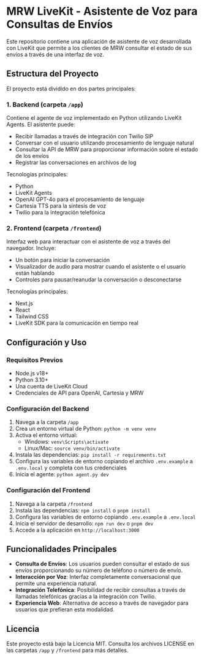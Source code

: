 # MRW LiveKit - Asistente de Voz para Consultas de Envíos

Este repositorio contiene una aplicación de asistente de voz desarrollada con LiveKit que permite a los clientes de MRW consultar el estado de sus envíos a través de una interfaz de voz.

## Estructura del Proyecto

El proyecto está dividido en dos partes principales:

### 1. Backend (carpeta `/app`)

Contiene el agente de voz implementado en Python utilizando LiveKit Agents. El asistente puede:

- Recibir llamadas a través de integración con Twilio SIP
- Conversar con el usuario utilizando procesamiento de lenguaje natural
- Consultar la API de MRW para proporcionar información sobre el estado de los envíos
- Registrar las conversaciones en archivos de log

Tecnologías principales:
- Python
- LiveKit Agents
- OpenAI GPT-4o para el procesamiento de lenguaje
- Cartesia TTS para la síntesis de voz
- Twilio para la integración telefónica

### 2. Frontend (carpeta `/frontend`)

Interfaz web para interactuar con el asistente de voz a través del navegador. Incluye:

- Un botón para iniciar la conversación
- Visualizador de audio para mostrar cuando el asistente o el usuario están hablando
- Controles para pausar/reanudar la conversación o desconectarse

Tecnologías principales:
- Next.js
- React
- Tailwind CSS
- LiveKit SDK para la comunicación en tiempo real

## Configuración y Uso

### Requisitos Previos

- Node.js v18+
- Python 3.10+
- Una cuenta de LiveKit Cloud
- Credenciales de API para OpenAI, Cartesia y MRW

### Configuración del Backend

1. Navega a la carpeta `/app`
2. Crea un entorno virtual de Python: `python -m venv venv`
3. Activa el entorno virtual:
   - Windows: `venv\Scripts\activate`
   - Linux/Mac: `source venv/bin/activate`
4. Instala las dependencias: `pip install -r requirements.txt`
5. Configura las variables de entorno copiando el archivo `.env.example` a `.env.local` y completa con tus credenciales
6. Inicia el agente: `python agent.py dev`

### Configuración del Frontend

1. Navega a la carpeta `/frontend`
2. Instala las dependencias: `npm install` o `pnpm install`
3. Configura las variables de entorno copiando `.env.example` a `.env.local`
4. Inicia el servidor de desarrollo: `npm run dev` o `pnpm dev`
5. Accede a la aplicación en `http://localhost:3000`

## Funcionalidades Principales

- **Consulta de Envíos**: Los usuarios pueden consultar el estado de sus envíos proporcionando su número de teléfono o número de envío.
- **Interacción por Voz**: Interfaz completamente conversacional que permite una experiencia natural.
- **Integración Telefónica**: Posibilidad de recibir consultas a través de llamadas telefónicas gracias a la integración con Twilio.
- **Experiencia Web**: Alternativa de acceso a través de navegador para usuarios que prefieran esta modalidad.

## Licencia

Este proyecto está bajo la Licencia MIT. Consulta los archivos LICENSE en las carpetas `/app` y `/frontend` para más detalles.